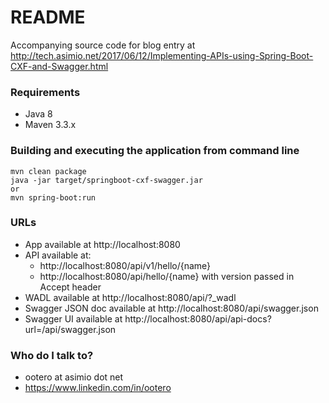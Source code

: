 # README #

Accompanying source code for blog entry at http://tech.asimio.net/2017/06/12/Implementing-APIs-using-Spring-Boot-CXF-and-Swagger.html

### Requirements ###

* Java 8
* Maven 3.3.x

### Building and executing the application from command line ###

```
mvn clean package
java -jar target/springboot-cxf-swagger.jar
or
mvn spring-boot:run
```

### URLs ###

- App available at http://localhost:8080
- API available at:
   - http://localhost:8080/api/v1/hello/{name}
   - http://localhost:8080/api/hello/{name} with version passed in Accept header
- WADL available at http://localhost:8080/api/?_wadl
- Swagger JSON doc available at http://localhost:8080/api/swagger.json
- Swagger UI available at http://localhost:8080/api/api-docs?url=/api/swagger.json

### Who do I talk to? ###

* ootero at asimio dot net
* https://www.linkedin.com/in/ootero
